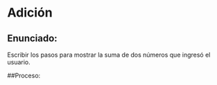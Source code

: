 # Adición

## Enunciado:
Escribir los pasos para mostrar la suma de dos números que ingresó el usuario.

##Proceso:

